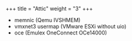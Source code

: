 +++
title = "Attic"
weight = "3"
+++

- memnic (Qemu IVSHMEM)
- vmxnet3 usermap (VMware ESXi without uio)
- oce (Emulex OneConnect OCe14000)
